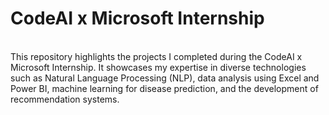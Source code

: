 # CodeAI x Microsoft Internship
<br>
This repository highlights the projects I completed during the CodeAI x Microsoft Internship. It showcases my expertise in diverse technologies such as Natural Language Processing (NLP), data analysis using Excel and Power BI, machine learning for disease prediction, and the development of recommendation systems.
